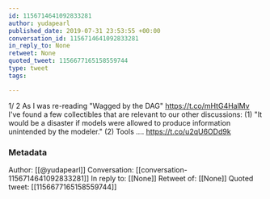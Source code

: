 ```yaml
---
id: 1156714641092833281
author: yudapearl
published_date: 2019-07-31 23:53:55 +00:00
conversation_id: 1156714641092833281
in_reply_to: None
retweet: None
quoted_tweet: 1156677165158559744
type: tweet
tags:

---
```


1/ 2 As I was re-reading "Wagged by the DAG" https://t.co/mHtG4HalMv I've found a few collectibles that are relevant to our other discussions: (1) "It would be a disaster if models were allowed to produce information unintended by the modeler." (2) Tools .... https://t.co/u2qU6ODd9k

### Metadata

Author: [[@yudapearl]]
Conversation: [[conversation-1156714641092833281]]
In reply to: [[None]]
Retweet of: [[None]]
Quoted tweet: [[1156677165158559744]]
